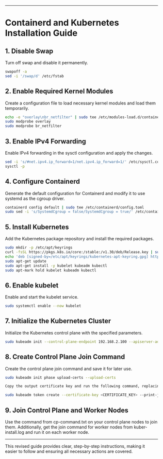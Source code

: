 
---

# Containerd and Kubernetes Installation Guide

## 1. Disable Swap
Turn off swap and disable it permanently.

```bash
swapoff -a
sed -i '/swap/d' /etc/fstab
```
## 2. Enable Required Kernel Modules
Create a configuration file to load necessary kernel modules and load them temporarily.
```bash
echo -e "overlay\nbr_netfilter" | sudo tee /etc/modules-load.d/containerd.conf
sudo modprobe overlay
sudo modprobe br_netfilter
```
## 3. Enable IPv4 Forwarding
Enable IPv4 forwarding in the sysctl configuration and apply the changes.
```bash
sed -i 's/#net.ipv4.ip_forward=1/net.ipv4.ip_forward=1/' /etc/sysctl.conf
sysctl -p
```
## 4. Configure Containerd
Generate the default configuration for Containerd and modify it to use systemd as the cgroup driver.
```bash
containerd config default | sudo tee /etc/containerd/config.toml
sudo sed -i 's/SystemdCgroup = false/SystemdCgroup = true/' /etc/containerd/config.toml
```

## 5. Install Kubernetes
Add the Kubernetes package repository and install the required packages.
```bash
sudo mkdir -p /etc/apt/keyrings
curl -fsSL https://pkgs.k8s.io/core:/stable:/v1.30/deb/Release.key | sudo gpg --dearmor -o /etc/apt/keyrings/kubernetes-apt-keyring.gpg
echo 'deb [signed-by=/etc/apt/keyrings/kubernetes-apt-keyring.gpg] https://pkgs.k8s.io/core:/stable:/v1.30/deb/ /' | sudo tee /etc/apt/sources.list.d/kubernetes.list
sudo apt-get update
sudo apt-get install -y kubelet kubeadm kubectl
sudo apt-mark hold kubelet kubeadm kubectl
```
## 6. Enable kubelet
Enable and start the kubelet service.
```bash
sudo systemctl enable --now kubelet
```
## 7. Initialize the Kubernetes Cluster
Initialize the Kubernetes control plane with the specified parameters.
```bash
sudo kubeadm init --control-plane-endpoint 192.168.2.100 --apiserver-advertise-address 192.168.2.100 --pod-network-cidr 10.244.0.0/16 | tee kuber-install.log
```
## 8. Create Control Plane Join Command
Create the control plane join command and save it for later use.
```bash
sudo kubeadm init phase upload-certs --upload-certs

Copy the output certificate key and run the following command, replacing <CERTIFICATE_KEY> with the copied key.

sudo kubeadm token create --certificate-key <CERTIFICATE_KEY> --print-join-command | tee cp-command.txt
```
## 9. Join Control Plane and Worker Nodes
Use the command from cp-command.txt on your control plane nodes to join them. Additionally, get the join command for worker nodes from kuber-install.log and run it on each worker node.

---

This revised guide provides clear, step-by-step instructions, making it easier to follow and ensuring all necessary actions are covered.